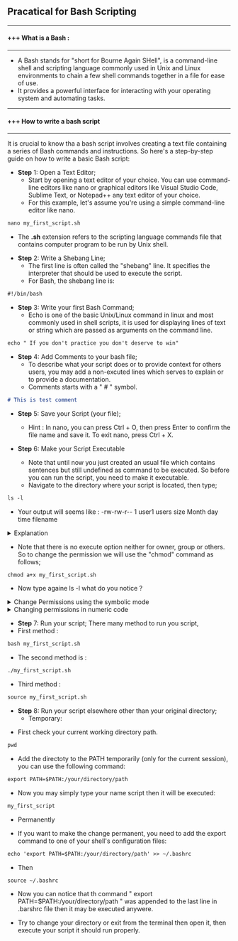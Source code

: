 ##  Pracatical for Bash Scripting

---------------------------------------------------------------------------------------------------------------------------------
#### +++ What is a Bash : 
---------------------------------------------------------------------------------------------------------------------------------
 * A Bash stands for "short for Bourne Again SHell",  is a command-line shell and scripting language commonly used in Unix and Linux environments to chain a few shell commands together in a file for ease of use.
 * It provides a powerful interface for interacting with your operating system and automating tasks.

---------------------------------------------------------------------------------------------------------------------------------
#### +++ How to write a bash script
---------------------------------------------------------------------------------------------------------------------------------
It is crucial to know tha a bash script involves creating a text file containing a series of Bash commands and instructions. So here's a step-by-step guide on how to write a basic Bash script:
 
- **Step** 1: Open a Text Editor;
  * Start by opening a text editor of your choice. You can use command-line editors like nano or graphical editors like Visual Studio Code, Sublime Text, or Notepad++ any text editor of your choice. 
  * For this example, let's assume you're using a simple command-line editor like nano.
    
```markdown 
nano my_first_script.sh
```

  * The **.sh** extension refers to the scripting language commands file that contains computer program to be run by Unix shell.
  
- **Step** 2: Write a Shebang Line;
  * The first line is often called the "shebang" line. It specifies the interpreter that should be used to execute the script. 
  * For Bash, the shebang line is:
  
```markdown 
#!/bin/bash
```

- **Step** 3: Write your first Bash Command;
  * Echo is one of the basic Unix/Linux command in linux and most commonly used in shell scripts, it is used for displaying lines of text or string which are passed as arguments on the command line.
  
```markdown 
echo " If you don't practice you don't deserve to win"
```

- **Step** 4: Add Comments to your bash file;
  * To describe what your script does or to provide context for others users, you may add a non-excuted lines which serves to explain or to provide a documentation. 
  * Comments starts with a " # " symbol.

```markdown 
# This is test comment
```

- **Step** 5: Save your Script (your file);
  * Hint : In nano, you can press Ctrl + O, then press Enter to confirm the file name and save it. To exit nano, press Ctrl + X.

- **Step** 6: Make your Script Executable
  * Note that until now you just created an usual file which contains sentences but still undefined as command to be executed. So before you can run the script, you need to make it executable.
  * Navigate to the directory where your script is located, then type; 
  
```markdown
ls -l
```

- Your output will seems like : -rw-rw-r-- 1 user1 users size  Month day time  filename
<details> 
<summary> Explanation </summary>
<p> - The first column stands for :File Type and Permissions: consists of ten characters, which include information about read "r", write "w" and execute "x" permissions for the owner "u", group "g" , and others "o", as well as special file types.</p>
<p> - The second column stands for :Number of Hard Links: associated with the file or directory.</p>
<p> - The third column stands for :Owner: of the file or directory.</p>
<p> - The fourth column stands for :Group: associated with the file or directory.</p>
<p> - The fifth column stands for :File Size: in bytes.</p>
<p> - The sixth column stands for the last :Modification Time: of the file or directory.</p>
<p> - The last column stands for :File/Directory: Name.</p>
</details>

- Note that there is no execute option neither for owner, group or others. So to change the permission we will use the "chmod" command as follows; 

```markdown 
chmod a+x my_first_script.sh
```

- Now type againe ls -l  what do you notice ? 
<details> 
<summary> Change Permissions using the symbolic mode </summary>
<p>- Use “u” for users, "g for group, "o" for others, and "ugo" or "a" (for all).</p>
<p>- To give permission use "+" , To take it use "-".</p>

```markdown 
chmod a-x my_first_script.sh
```

</details>
<details> 
<summary> Changing permissions in numeric code </summary>
- To do this you use numbers instead of "r", "w", or "x" :

- 0 = No Permission
- 1 = Execute
- 2 = Write
- 4 = Read

So you  may add up the numbers depending on the level of permission you want to give.

- 0 = ---
- 1 = --x
- 2 = -w-
- 3 = -wx
- 4 = -r-
- 5 = r-x
- 6 = rw-
- 7 = rwx

For example ;
   - To give write,reade an exexute permission  for all you may type : 

```markdown 
chmod 777 my_first_script.sh
```

   - To give read, write, and execute permissions for the user only, type : 

```markdown 
chmod 700 my_first_script.sh
```
 
   - To give write and execute (3) permission for the user(owner), w (2) for the group, and read, write, and execute for the users, type : 

```markdown 
chmod 327 my_first_script.sh
```

</details>
 
- **Step** 7: Run your script;
There many method to run you script, 
- First method :

```markdown 
bash my_first_script.sh
```

- The second method is : 

```markdown 
./my_first_script.sh 
```

- Third method : 

```markdown 
source my_first_script.sh 
```

- **Step** 8:  Run your script elsewhere other than your original directory;
  - Temporary:
* First check your current working directory path.

```markdown 
pwd 
```

* Add the directoty to the PATH temporarily (only for the current session), you can use the following command:

```markdown 
export PATH=$PATH:/your/directory/path
```
* Now you may simply type your name script then it will be executed:

```markdown
my_first_script
```

  - Permanently
* If you want to make the change permanent, you need to add the export command to one of your shell's configuration files:

```markdown 
echo 'export PATH=$PATH:/your/directory/path' >> ~/.bashrc
```

* Then 
```markdown 
source ~/.bashrc
```

* Now you can notice that th command " export PATH=$PATH:/your/directory/path " was appended to the last line in .barshrc file then it may be executed anywere.

* Try to change your directory or exit from the terminal then open it, then execute your script it should run properly.

